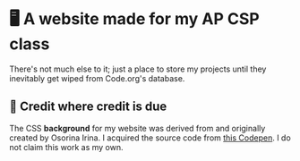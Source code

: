 # 🖥️ A website made for my AP CSP class
There's not much else to it; just a place to store my projects until they inevitably get wiped from Code.org's database.
## 📝 Credit where credit is due
The CSS **background** for my website was derived from and originally created by Osorina Irina. I acquired the source code from [this Codepen](https://codepen.io/osorina/pen/PQdMOO). I do not claim this work as my own.
